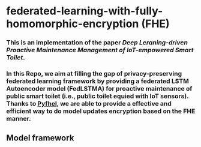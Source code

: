 # federated-learning-with-fully-homomorphic-encryption (FHE)
### This is an implementation of the paper ***Deep Leraning-driven Proactive Maintenance Management of IoT-empowered Smart Toilet***. 
### In this Repo, we aim at filling the gap of privacy-preserving federated learning framework by providing a federated LSTM Autoencoder model (FedLSTMA) for proactive maintenance of public smart toilet (i.e., public toilet equied with IoT sensors). Thanks to [Pyfhel](https://github.com/ibarrond/Pyfhel), we are able to provide a effective and efficient way to do model updates encryption based on the FHE manner.

## Model framework
